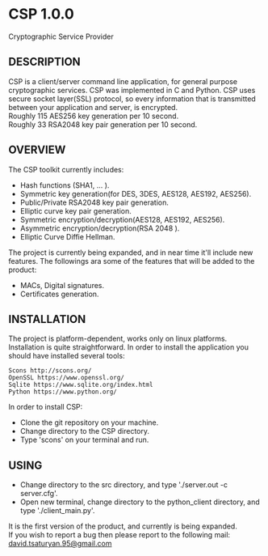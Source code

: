 # CSP 1.0.0
Cryptographic Service Provider

DESCRIPTION
-----------

CSP is a client/server command line application, for general purpose cryptographic services. CSP was implemented in C and Python. CSP uses secure socket layer(SSL) protocol, so every information that is transmitted between your application and server, is encrypted.                                                                          
   Roughly 115 AES256 key generation per 10 second.                                                  
   Roughly 33 RSA2048 key pair generation per 10 second.                                                                                                                                                                                               
                                                                                              

OVERVIEW
--------

The CSP toolkit currently includes:

  - Hash functions (SHA1, ... ).                                                                                                    
  - Symmetric key generation(for DES, 3DES, AES128, AES192, AES256).                                                                    
  - Public/Private RSA2048 key pair generation.
  - Elliptic curve key pair generation.
  - Symmetric encryption/decryption(AES128, AES192, AES256).                                                                    
  - Asymmetric encryption/decryption(RSA 2048 ).                                                                                                   
  - Elliptic Curve Diffie Hellman.                                                                                                     
                                                                                                                                     
The project is currently being expanded, and in near time it'll include new features. The followings ara some of the features that will be added to the product:

 -  MACs, Digital signatures.                                                                                                        
 -  Certificates generation.                                                                                                            

INSTALLATION
------------

The project is platform-dependent, works only on linux platforms. Installation is quite straightforward. In order to install the 
application you should have installed several tools:

    Scons http://scons.org/                                                                                                           
    OpenSSL https://www.openssl.org/                                                                                                  
    Sqlite https://www.sqlite.org/index.html                                                                                          
    Python https://www.python.org/                                                                                                    

In order to install CSP:                                                                                                              
   - Clone the git repository on your machine.                                                                                      
   - Change directory to the CSP directory.                                                                                          
   - Type 'scons' on your terminal and run.                                                                                            
                                                                                                                                     
USING                                                                                             
------
   - Change directory to the src directory, and type './server.out -c server.cfg'.                                                   
   - Open new terminal, change directory to the python_client directory, and type './client_main.py'.                                       
                                                                          
                                                                                                                                      
It is the first version of the product, and currently is being expanded.                                                              
If you wish to report a bug then please report to the following mail:
    david.tsaturyan.95@gmail.com
